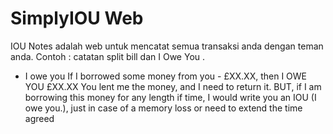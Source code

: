 # SimplyIOU Web 

IOU Notes adalah web untuk mencatat semua
transaksi anda dengan teman anda. Contoh :
catatan split bill dan I Owe You .

* I owe you
 If I borrowed some money from you - £XX.XX, then I OWE YOU £XX.XX You lent me the money,
 and I need to return it.
 BUT, if I am borrowing this money for any length if time,
 I would write you an IOU (I owe you.),
just in case of a memory loss or need to extend the time agreed
